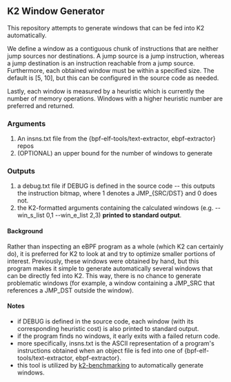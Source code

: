 ## K2 Window Generator

This repository attempts to generate windows that can be fed into K2 automatically.

We define a window as a contiguous chunk of instructions that are neither jump sources nor destinations. A jump source is a jump instruction, whereas a jump destination is an instruction reachable from a jump source. Furthermore, each obtained window must be within a specified size. The default is [5, 10], but this can be configured in the source code as needed.

Lastly, each window is measured by a heuristic which is currently the number of memory operations. Windows with a higher heuristic number are preferred and returned.

### Arguments
1) An insns.txt file from the {bpf-elf-tools/text-extractor, ebpf-extractor} repos
2) (OPTIONAL) an upper bound for the number of windows to generate

### Outputs
1) a debug.txt file if DEBUG is defined in the source code -- this outputs the instruction bitmap, where 1 denotes a JMP_{SRC/DST} and 0 does not.
2) the K2-formatted arguments containing the calculated windows (e.g. --win_s_list 0,1 --win_e_list 2,3) **printed to standard output**.

#### Background
Rather than inspecting an eBPF program as a whole (which K2 can certainly do), it is preferred for K2 to look at and try to optimize smaller portions of interest. Previously, these windows were obtained by hand, but this program makes it simple to generate automatically several windows that can be directly fed into K2. This way, there is no chance to generate problematic windows (for example, a window containing a JMP_SRC that references a JMP_DST outside the window).

#### Notes
- if DEBUG is defined in the source code, each window (with its corresponding heuristic cost) is also printed to standard output.
- if the program finds no windows, it early exits with a failed return code.
- more specifically, insns.txt is the ASCII representation of a program's instructions obtained when an object file is fed into one of {bpf-elf-tools/text-extractor, ebpf-extractor}. 
- this tool is utilized by [k2-benchmarking](https://github.com/smartnic/k2-benchmarking) to automatically generate windows.
